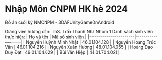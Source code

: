 # Nhập Môn CNPM HK hè 2024
 Đồ án cuối kỳ NMCNPM - 3DARUnityGameOnAndroid
 
 
 Giảng viên hướng dẫn: ThS. Trần Thanh Nhã
 Nhóm 1
 Danh sách sinh viên thực hiện:
 | Họ và tên             | Mã số sinh viên   |
|-----------------------|-------------------|
| Nguyễn Huỳnh Minh Nhật | 46.01.104.128     |
| Nguyễn Hoàng Trúc Vân  | 46.01.104.216     |
| Nguyễn Xuân Hương      | 48.01.104.055     |
| Hoàng Đạo Duy Đạt      | 49.01.104.029     |
| Bùi Văn Hiệp           | 44.01.704.021     |

